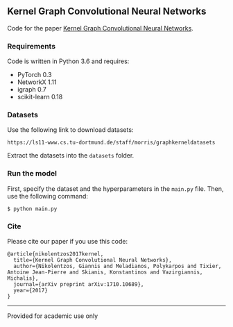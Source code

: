## Kernel Graph Convolutional Neural Networks
Code for the paper [Kernel Graph Convolutional Neural Networks](https://arxiv.org/pdf/1710.10689.pdf).

### Requirements
Code is written in Python 3.6 and requires:
* PyTorch 0.3
* NetworkX 1.11
* igraph 0.7
* scikit-learn 0.18

### Datasets
Use the following link to download datasets: 
```
https://ls11-www.cs.tu-dortmund.de/staff/morris/graphkerneldatasets
```
Extract the datasets into the `datasets` folder.

### Run the model
First, specify the dataset and the hyperparameters in the `main.py` file. Then, use the following command:

```
$ python main.py
```

### Cite
Please cite our paper if you use this code:
```
@article{nikolentzos2017kernel,
  title={Kernel Graph Convolutional Neural Networks},
  author={Nikolentzos, Giannis and Meladianos, Polykarpos and Tixier, Antoine Jean-Pierre and Skianis, Konstantinos and Vazirgiannis, Michalis},
  journal={arXiv preprint arXiv:1710.10689},
  year={2017}
}
```

-----------

Provided for academic use only
